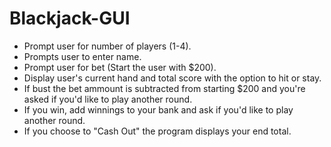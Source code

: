 # Blackjack-GUI
* Prompt user for number of players (1-4).
* Prompts user to enter name.
* Prompt user for bet (Start the user with $200).
* Display user's current hand and total score with the option to hit or stay.
* If bust the bet ammount is subtracted from starting $200 and you're asked if you'd like to play another round.
* If you win, add winnings to your bank and ask if you'd like to play another round.
* If you choose to "Cash Out" the program displays your end total.
